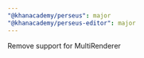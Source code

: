 ```yaml
---
"@khanacademy/perseus": major
"@khanacademy/perseus-editor": major
---
```


Remove support for MultiRenderer
